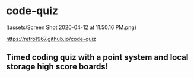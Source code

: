 # code-quiz

!(assets/Screen Shot 2020-04-12 at 11.50.16 PM.png)

https://retro1967.github.io/code-quiz

## Timed coding quiz with a point system and local storage high score boards!
